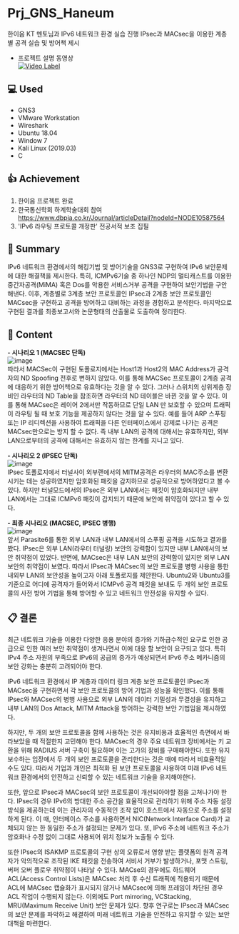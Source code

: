# Prj_GNS_Haneum
한이음 KT 멘토님과 IPv6 네트워크 환경 실습 진행 IPsec과 MACsec을 이용한 계층별 공격 실습 및 방어책 제시

- 프로젝트 설명 동영상  
[![Video Label](http://img.youtube.com/vi/m8Ya1IZkOr4/0.jpg)](https://youtu.be/m8Ya1IZkOr4?t=0s)     

## :computer: Used
- GNS3
- VMware Workstation
- Wireshark
- Ubuntu 18.04
- Window 7
- Kali Linux (2019.03)
- C

## :+1: Achievement
1) 한이음 프로젝트 완료
2) 한국통신학회 하계학술대회 참여 https://www.dbpia.co.kr/Journal/articleDetail?nodeId=NODE10587564
3) 'IPv6 라우팅 프로토콜 개정판' 전공서적 보조 집필


## :memo: Summary
IPv6 네트워크 환경에서의 해킹기법 및 방어기술을 GNS3로 구현하여 IPv6 보안문제에 대한 해결책을 제시한다. 특히, ICMPv6기술 중 하나인 NDP의 멀티캐스트를 이용한 중간자공격(MiMA) 혹은 Dos를 악용한 서비스거부 공격을 구현하여 보안기법을 구안해낸다. 이후, 계층별로 3계층 보안 프로토콜인 IPsec과 2계층 보안 프로토콜인 MACsec을 구현하고 공격을 방어하고 대비하는 과정을 경험하고 분석한다. 마지막으로 구현된 결과를 최종보고서와 논문형태의 산출물로 도출하여 정리한다.

## :memo: Content
**- 시나리오 1 (MACSEC 단독)**    
![image](https://user-images.githubusercontent.com/40004210/133222406-d9ac797c-c42d-442b-b42a-dfc25f08f2af.png)  
따라서 MACSec이 구현된 토폴로지에서는 Host1과 Host2의 MAC Address가 공격자의 ND Spoofing 전후로 변하지 않았다. 이를 통해 MACSec 프로토콜이 2계층 공격에 대응하기 위한 방어책으로 유효하다는 것을 알 수 있다. 그러나 스위치의 상위계층 장비인 라우터의 ND Table을 참조하면 라우터의 ND 테이블은 바뀐 것을 알 수 있다. 이를 통해 MACsec은 레이어 2에서만 작동하므로 단일 LAN 만 보호할 수 있으며 트래픽이 라우팅 될 때 보호 기능을 제공하지 않다는 것을 알 수 있다. 예를 들어 ARP 스푸핑 또는 IP 리디렉션을 사용하여 트래픽을 다른 인터페이스에서 강제로 나가는 공격은 MACsec만으로는 방지 할 수 없다. 즉 내부 LAN의 공격에 대해서는 유효하지만, 외부 LAN으로부터의 공격에 대해서는 유효하지 않는 한계를 지니고 있다.

**- 시나리오 2 (IPSEC 단독)**  
![image](https://user-images.githubusercontent.com/40004210/133222493-78c08472-d882-4ff0-8527-e33733a9c843.png)  
IPsec 토폴로지에서 터널사이 외부랜에서의 MITM공격은 라우터의 MAC주소를 변환 시키는 데는 성공하였지만 암호화된 패킷을 감지하므로 성공적으로 방어하였다고 볼 수 있다. 하지만 터널모드에서의 IPsec은 외부 LAN에서는 패킷이 암호화되지만 내부 LAN에서는 그대로 ICMPv6 패킷이 감지되기 때문에 보안에 취약점이 있다고 할 수 있다.

**- 최종 시나리오 (MACSEC, IPSEC 병행)**    
![image](https://user-images.githubusercontent.com/40004210/133222267-e06ec2a5-0da7-4b55-afe5-a9f466f410ce.png)  
앞서 Parasite6를 통한 외부 LAN과 내부 LAN에서의 스푸핑 공격을 시도하고 결과를 봤다. IPsec은 외부 LAN(라우터 터널링) 보안의 강력함이 있지만 내부 LAN에서의 보안 취약점이 있었다. 반면에, MACsec은 내부 LAN 보안의 강력함이 있지만 외부 LAN 보안의 취약점이 보였다. 따라서 IPsec과 MACsec의 보안 프로토콜 병행 사용을 통한 내외부 LAN의 보안성을 높이고자 아래 토폴로지를 제안한다. Ubuntu2와 Ubuntu3를 기준으로 어디에 공격자가 들어와서 ICMPv6 공격 패킷을 보내도 두 개의 보안 프로토콜의 사전 방어 기법을 통해 방어할 수 있고 네트워크 안전성을 유지할 수 있다. 

## :clipboard: 결론

최근 네트워크 기술을 이용한 다양한 응용 분야의 증가와 기하급수적인 요구로 인한 공급으로 인한 여러 보안 취약점이 생겨나면서 이에 대응 할 보안이 요구되고 있다. 특히 IPv4 주소 자원의 부족으로 IPv6의 공급의 증가가 예상되면서 IPv6 주소 메카니즘의 보안 강화는 충분히 고려되어야 한다. 

IPv6 네트워크 환경에서 IP 계층과 데이터 링크 계층 보안 프로토콜인 IPsec과 MACsec을 구현하면서 각 보안 프로토콜의 방어 기법과 성능을 확인했다. 이를 통해 IPsec와 MACsec의 병행 사용으로 외부 LAN의 데이터 기밀성과 무결성을 유지하고 내부 LAN의 Dos Attack, MITM Attack을 방어하는 강력한 보안 기법임을 제시하였다.

하지만, 두 개의 보안 프로토콜을 함께 사용하는 것은 유지비용과 효율적인 측면에서 바라보았을 때 적절한지 고민해야 한다. MACsec의 경우 주요 네트워크 장비에서는 키 교환을 위해 RADIUS 서버 구축이 필요하며 이는 고가의 장비를 구매해야한다. 또한 유지보수하는 입장에서 두 개의 보안 프로토콜을 관리한다는 것은 때에 따라서 비효율적일 수도 있다. 따라서 기업과 개인은 최적화 된 보안 프로토콜을 사용하여 미래 IPv6 네트워크 환경에서의 안전하고 신뢰할 수 있는 네트워크 기술을 유지해야한다.

또한, 앞으로 IPsec과 MACsec의 보안 프로토콜이 개선되아야할 점을 고쳐나가야 한다. IPsec의 경우 IPv6의 방대한 주소 공간을 효율적으로 관리하기 위해 주소 자동 설정 방식을 제공하는데 이는 관리자의 수동적인 조작 없이 호스트에서 자동으로 주소를 설정하게 된다. 이 때, 인터페이스 주소를 사용하면서 NIC(Network Interface Card)가 교체되지 않는 한 동일한 주소가 설정되는 문제가 있다. 또, IPv6 주소에 네트워크 주소가 암호화나 수정 없이 그대로 사용되어 위치 정보가 노출될 수 있다. 

또한 IPsec의 ISAKMP 프로토콜의 구현 상의 오류로서 영향 받는 플랫폼의 원격 공격자가 악의적으로 조작된 IKE 패킷을 전송하여 서비서 거부가 발생하거나, 포맷 스트링, 버퍼 오버 플로우 취약점이 나타날 수 있다. MACse의 경우에도 하드웨어 ACL(Access Control Lists)은 MACsec 처리 후 수신 트래픽에 적용되기 때문에 ACL에 MACsec 캡슐화가 표시되지 않거나 MACsec에 의해 프레임이 차단된 경우 ACL 작업이 수행되지 않는다. 이외에도 Port mirroring, VCStacking, MRU(Maximum Receive Unit) 보안 문제가 있다. 향후 연구로는 IPsec과 MACsec의 보안 문제를 파악하고 해결하여 미래 네트워크 기술을 안전하고 유지할 수 있는 보안 대책을 마련한다.
